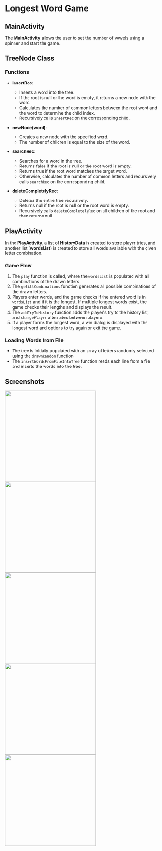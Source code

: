# Longest Word Game

## MainActivity

The **MainActivity** allows the user to set the number of vowels using a spinner and start the game.

## TreeNode Class

### Functions

- **insertRec**: 
  - Inserts a word into the tree.
  - If the root is null or the word is empty, it returns a new node with the word.
  - Calculates the number of common letters between the root word and the word to determine the child index.
  - Recursively calls `insertRec` on the corresponding child.

- **newNode(word)**: 
  - Creates a new node with the specified word.
  - The number of children is equal to the size of the word.

- **searchRec**: 
  - Searches for a word in the tree.
  - Returns false if the root is null or the root word is empty.
  - Returns true if the root word matches the target word.
  - Otherwise, calculates the number of common letters and recursively calls `searchRec` on the corresponding child.

- **deleteCompletelyRec**: 
  - Deletes the entire tree recursively.
  - Returns null if the root is null or the root word is empty.
  - Recursively calls `deleteCompletelyRec` on all children of the root and then returns null.

## PlayActivity

In the **PlayActivity**, a list of **HistoryData** is created to store player tries, and another list (**wordsList**) is created to store all words available with the given letter combination.

### Game Flow

1. The `play` function is called, where the `wordsList` is populated with all combinations of the drawn letters.
2. The `getAllCombinations` function generates all possible combinations of the drawn letters.
3. Players enter words, and the game checks if the entered word is in `wordsList` and if it is the longest. If multiple longest words exist, the game checks their lengths and displays the result.
4. The `addTryToHistory` function adds the player's try to the history list, and `changePlayer` alternates between players.
5. If a player forms the longest word, a win dialog is displayed with the longest word and options to try again or exit the game.

### Loading Words from File

- The tree is initially populated with an array of letters randomly selected using the `drawnRandom` function.
- The `insertWordsFromFileIntoTree` function reads each line from a file and inserts the words into the tree.


## Screenshots

<img src="https://github.com/ayoubhamouta05/LongestWord/assets/103429679/a38d039e-26f9-4772-af2a-e196b47b256a" width="300" />
<img src="https://github.com/ayoubhamouta05/LongestWord/assets/103429679/4a88d630-50f9-45d0-8d8f-bd470fb73aac" width="300" />
<img src="https://github.com/ayoubhamouta05/LongestWord/assets/103429679/d7748173-5de1-4a52-951c-53174fa40383" width="300" />
<img src="https://github.com/ayoubhamouta05/LongestWord/assets/103429679/3b0452c9-a878-4133-a3c7-89aba359fb82" width="300" />
<img src="https://github.com/ayoubhamouta05/LongestWord/assets/103429679/c7e31a1f-5dff-4133-8d13-a81dc93e0a08" width="300" />



